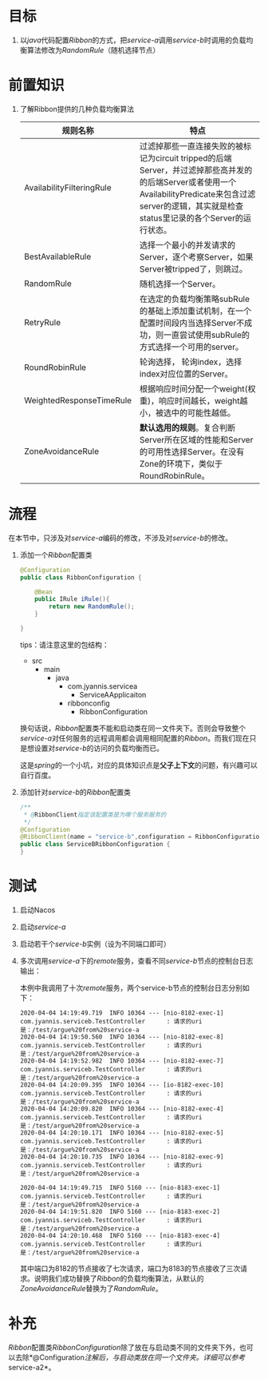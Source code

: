 # 目标

1. 以*java*代码配置*Ribbon*的方式，把*service-a*调用*service-b*时调用的负载均衡算法修改为*RandomRule*（随机选择节点）





# 前置知识

1. 了解Ribbon提供的几种负载均衡算法

   | 规则名称                  | 特点                                                         |
   | ------------------------- | ------------------------------------------------------------ |
   | AvailabilityFilteringRule | 过滤掉那些一直连接失败的被标记为circuit tripped的后端Server，并过滤掉那些高并发的的后端Server或者使用一个AvailabilityPredicate来包含过滤server的逻辑，其实就是检查status里记录的各个Server的运行状态。 |
   | BestAvailableRule         | 选择一个最小的并发请求的Server，逐个考察Server，如果Server被tripped了，则跳过。 |
   | RandomRule                | 随机选择一个Server。                                         |
   | RetryRule                 | 在选定的负载均衡策略subRule的基础上添加重试机制，在一个配置时间段内当选择Server不成功，则一直尝试使用subRule的方式选择一个可用的server。 |
   | RoundRobinRule            | 轮询选择， 轮询index，选择index对应位置的Server。            |
   | WeightedResponseTimeRule  | 根据响应时间分配一个weight(权重)，响应时间越长，weight越小，被选中的可能性越低。 |
   | ZoneAvoidanceRule         | **默认选用的规则**。复合判断Server所在区域的性能和Server的可用性选择Server。在没有Zone的环境下，类似于RoundRobinRule。 |

   



# 流程

在本节中，只涉及对*service-a*编码的修改，不涉及对*service-b*的修改。

1. 添加一个*Ribbon*配置类

   ```java
   @Configuration
   public class RibbonConfiguration {
   
       @Bean
       public IRule iRule(){
           return new RandomRule();
       }
   
   }
   ```

   tips：请注意这里的包结构：

   - src
     - main
       - java
         - com.jyannis.servicea
           - ServiceAApplicaiton
         - ribbonconfig
           - RibbonConfiguration

   换句话说，*Ribbon*配置类不能和启动类在同一文件夹下。否则会导致整个*service-a*对任何服务的远程调用都会调用相同配置的*Ribbon*。而我们现在只是想设置对*service-b*的访问的负载均衡而已。

   这是*spring*的一个小坑，对应的具体知识点是**父子上下文**的问题，有兴趣可以自行百度。

   

2. 添加针对*service-b*的*Ribbon*配置类

   ```java
   /**
    * @RibbonClient指定该配置类是为哪个服务服务的
    */
   @Configuration
   @RibbonClient(name = "service-b",configuration = RibbonConfiguration.class)
   public class ServiceBRibbonConfiguration {
   }
   ```

   




# 测试

1. 启动Nacos

2. 启动*service-a*

3. 启动若干个*service-b*实例（设为不同端口即可）

4. 多次调用*service-a*下的*remote*服务，查看不同*service-b*节点的控制台日志输出：

   本例中我调用了十次*remote*服务，两个service-b节点的控制台日志分别如下：

   ```
   2020-04-04 14:19:49.719  INFO 10364 --- [nio-8182-exec-1] com.jyannis.serviceb.TestController      : 请求的uri是：/test/argue%20from%20service-a
   2020-04-04 14:19:50.560  INFO 10364 --- [nio-8182-exec-8] com.jyannis.serviceb.TestController      : 请求的uri是：/test/argue%20from%20service-a
   2020-04-04 14:19:52.982  INFO 10364 --- [nio-8182-exec-7] com.jyannis.serviceb.TestController      : 请求的uri是：/test/argue%20from%20service-a
   2020-04-04 14:20:09.395  INFO 10364 --- [io-8182-exec-10] com.jyannis.serviceb.TestController      : 请求的uri是：/test/argue%20from%20service-a
   2020-04-04 14:20:09.820  INFO 10364 --- [nio-8182-exec-4] com.jyannis.serviceb.TestController      : 请求的uri是：/test/argue%20from%20service-a
   2020-04-04 14:20:10.171  INFO 10364 --- [nio-8182-exec-5] com.jyannis.serviceb.TestController      : 请求的uri是：/test/argue%20from%20service-a
   2020-04-04 14:20:10.735  INFO 10364 --- [nio-8182-exec-9] com.jyannis.serviceb.TestController      : 请求的uri是：/test/argue%20from%20service-a
   ```
   
   ```
   2020-04-04 14:19:49.715  INFO 5160 --- [nio-8183-exec-1] com.jyannis.serviceb.TestController      : 请求的uri是：/test/argue%20from%20service-a
   2020-04-04 14:19:51.820  INFO 5160 --- [nio-8183-exec-2] com.jyannis.serviceb.TestController      : 请求的uri是：/test/argue%20from%20service-a
   2020-04-04 14:20:10.468  INFO 5160 --- [nio-8183-exec-4] com.jyannis.serviceb.TestController      : 请求的uri是：/test/argue%20from%20service-a
   ```
   
   其中端口为8182的节点接收了七次请求，端口为8183的节点接收了三次请求。说明我们成功替换了*Ribbon*的负载均衡算法，从默认的*ZoneAvoidanceRule*替换为了*RandomRule*。



# 补充

*Ribbon*配置类*RibbonConfiguration*除了放在与启动类不同的文件夹下外，也可以去除*@Configuration*注解后，与启动类放在同一个文件夹。详细可以参考*service-a2*。